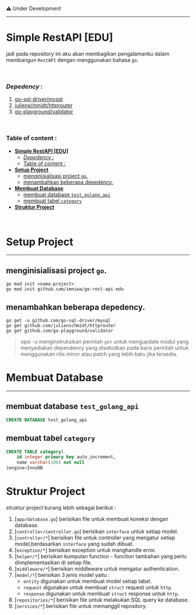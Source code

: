 ⚠️ Under Development

---

# **Simple RestAPI [EDU]**
jadi pada repository ini aku akan membagikan pengalamanku dalam membangun `RestAPI` dengan menggunakan bahasa `go`.

<br>

### *Depedency* :
1. [go-sql-driver/mysql](https://github.com/go-sql-driver/mysql)
2. [julienschmidt/httprouter](https://github.com/julienschmidt/httprouter)
3. [go-playground/validator](https://github.com/go-playground/validator)

<br>

### Table of content :
- [**Simple RestAPI \[EDU\]**](#simple-restapi-edu)
    - [*Depedency* :](#depedency-)
    - [Table of content :](#table-of-content-)
- [**Setup Project**](#setup-project)
  - [menginisialisasi project `go`.](#menginisialisasi-project-go)
  - [menambahkan beberapa depedency.](#menambahkan-beberapa-depedency)
- [**Membuat Database**](#membuat-database)
  - [membuat database `test_golang_api`](#membuat-database-test_golang_api)
  - [membuat tabel `category`](#membuat-tabel-category)
- [**Struktur Project**](#struktur-project)

<br>

# **Setup Project**
---
## menginisialisasi project `go`.

```
go mod init <nama-project>
go mod init github.com/imniwa/go-rest-api-edu
```

## menambahkan beberapa depedency.
```
go get -u github.com/go-sql-driver/mysql
go get github.com/julienschmidt/httprouter
go get github.com/go-playground/validator
```
> opsi -u menginstruksikan perintah `get` untuk mengupdate modul yang menyediakan dependency yang disebutkan pada baris perintah untuk menggunakan rilis minor atau patch yang lebih baru jika tersedia.


# **Membuat Database**
---
## membuat database `test_golang_api`
```sql
CREATE DATABASE test_golang_api 
```

## membuat tabel `category`
```sql
CREATE TABLE category(
    id integer primary key auto_increment,
    name varchar(200) not null
)engine=InnoDB
```

# **Struktur Project**
struktur project kurang lebih sebagai berikut :
1. [`app/database.go`]  berisikan file untuk membuat koneksi dengan database.
2. [`controller/controller.go`] berisikan `interface` untuk setiap model.
3. [`controller/*`] berisikan file untuk controller yang mengatur setiap model,berdasarkan `interface` yang sudah dibuat.
4. [`exception/*`] berisikan exception untuk manghandle error.
5. [`helper/*`] berisikan kumpulan function - function tambahan yang perlu diimplementasikan di setiap file.
6. [`middleware/*`] berisikan middleware untuk mengatur authentication.
7. [`model/*`] berisikan 3 jenis model yaitu :
   - `entity`  digunakan untuk membuat model setiap tabel.
   - `request` digunakan untuk membuat `struct` request untuk `http`.
   - `response` digunakan untuk membuat `struct` response untuk `http`.
8. [`repositories/*`] berisikan file untuk melakukan SQL query ke database.
9. [`services/*`] berisikan file untuk memanggil repository.